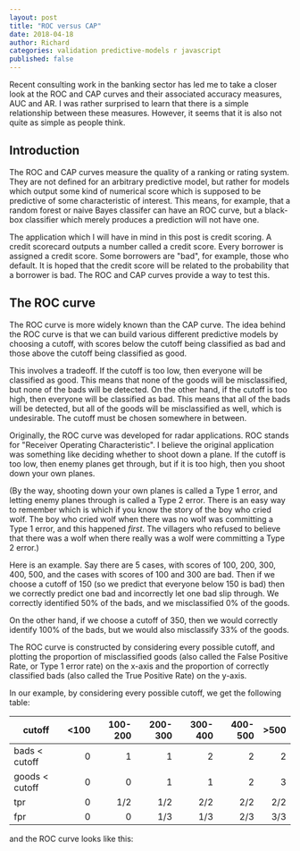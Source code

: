 ```yaml
---
layout: post
title: "ROC versus CAP"
date: 2018-04-18
author: Richard
categories: validation predictive-models r javascript
published: false
---
```

Recent consulting work in the banking sector has led me to take a closer look at the ROC and CAP curves and their associated accuracy measures, AUC and AR. I was rather surprised to learn that there is a simple relationship between these measures. However, it seems that it is also not quite as simple as people think.

## Introduction

The ROC and CAP curves measure the quality of a ranking or rating system. They are not defined for an arbitrary predictive model, but rather for models which output some kind of numerical score which is supposed to be predictive of some characteristic of interest. This means, for example, that a random forest or naive Bayes classifer can have an ROC curve, but a black-box classifier which merely produces a prediction will not have one.

The application which I will have in mind in this post is credit scoring. A credit scorecard outputs a number called a credit score. Every borrower is assigned a credit score. Some borrowers are "bad", for example, those who default. It is hoped that the credit score will be related to the probability that a borrower is bad. The ROC and CAP curves provide a way to test this.

## The ROC curve

The ROC curve is more widely known than the CAP curve. The idea behind the ROC curve is that we can build various different predictive models by choosing a cutoff, with scores below the cutoff being classified as bad and those above the cutoff being classified as good.

This involves a tradeoff. If the cutoff is too low, then everyone will be classified as good. This means that none of the goods will be misclassified, but none of the bads will be detected. On the other hand, if the cutoff is too high, then everyone will be classified as bad. This means that all of the bads will be detected, but all of the goods will be misclassified as well, which is undesirable. The cutoff must be chosen somewhere in between.

Originally, the ROC curve was developed for radar applications. ROC stands for "Receiver Operating Characteristic". I believe the original application was something like deciding whether to shoot down a plane. If the cutoff is too low, then enemy planes get through, but if it is too high, then you shoot down your own planes.

(By the way, shooting down your own planes is called a Type 1 error, and letting enemy planes through is called a Type 2 error. There is an easy way to remember which is which if you know the story of the boy who cried wolf. The boy who cried wolf when there was no wolf was committing a Type 1 error, and this happened *first*. The villagers who refused to believe that there was a wolf when there really was a wolf were committing a Type 2 error.)

Here is an example. Say there are 5 cases, with scores of 100, 200, 300, 400, 500, and the cases with scores of 100 and 300 are bad. Then if we choose a cutoff of 150 (so we predict that everyone below 150 is bad) then we correctly predict one bad and incorrectly let one bad slip through. We correctly identified 50% of the bads, and we misclassified 0% of the goods.

On the other hand, if we choose a cutoff of 350, then we would correctly identify 100% of the bads, but we would also misclassify 33% of the goods. 

The ROC curve is constructed by considering every possible cutoff, and plotting the proportion of misclassified goods (also called the False Positive Rate, or Type 1 error rate) on the x-axis and the proportion of correctly classified bads (also called the True Positive Rate) on the y-axis.

In our example, by considering every possible cutoff, we get the following table:

| cutoff         | <100 | 100-200 | 200-300 | 300-400 | 400-500 | >500 |
|----------------|-----:|--------:|--------:|--------:|--------:|-----:|
|  bads < cutoff |    0 |       1 |       1 |       2 |       2 |    2 |
| goods < cutoff |    0 |       0 |       1 |       1 |       2 |    3 |
| tpr            |    0 |     1/2 |     1/2 |     2/2 |     2/2 |  2/2 |
| fpr            |    0 |       0 |     1/3 |     1/3 |     2/3 |  3/3 |

and the ROC curve looks like this:

<canvas id="theCanvas" height="300 + 10*2" width="300 + 10*2"></canvas>

<script type="text/javascript">
  var theCanvas = document.getElementById("theCanvas");
  var ctx = theCanvas.getContext("2d");
  var n = 100;
  var scores = [];
  for (var i=1;i< n+1;i++){
      scores.push(i);}
  var defaults = [];
  var nonDefaults = [];
  var goods = 0;
  var bads = 0;
  for (var i=1; i<n+1; i++){var defaultProb = Math.random(); defaults.push(defaultProb < Math.exp(-0.02*Math.pow(scores[i-1], 1.1)) ? 1 : 0); if (defaults[i-1] > 0){     bads += 1;  nonDefaults.push(0); } else {     goods += 1;  nonDefaults.push(1);    }}
// ROC curve
  cumDefaults = [defaults[0]];for (i=1; i<n; i++){    cumDefaults.push(cumDefaults[i-1] + defaults[i]);}ROCy = [0];for (i=0; i<n; i++){    ROCy.push(cumDefaults[i]/bads);}console.log(ROCy);
cumNonDefaults = [nonDefaults[0]];for (i=1; i<n; i++){    cumNonDefaults.push(cumNonDefaults[i-1] + nonDefaults[i]);}ROCx = [0];for (i=0; i<n; i++){    ROCx.push(cumNonDefaults[i]/goods);}console.log(ROCx);
var CAPx = [0];for (i=1; i<n+1; i++){    CAPx.push(i/n);}var CAPy = ROCy;
var w = theCanvas.width - 20;var h = theCanvas.height - 20;
for (i=0; i<n; i++){    ctx.beginPath();    ctx.moveTo(10 + ROCx[i]*w, 10 + h - ROCy[i]*h); //ctx.lineTo(10 + ROCx[i]*w, 10 + h - ROCy[i+1]*h); ctx.lineTo(10 + ROCx[i+1]*w, 10 + h - ROCy[i+1]*h); ctx.lineWidth=3; ctx.stroke();}
ctx.strokeStyle="green";for (i=0; i<n; i++){    ctx.beginPath();    ctx.moveTo(10 + CAPx[i]*w, 10 + h - CAPy[i]*h); //ctx.lineTo(10 + CAPx[i]*w, 10 + h - CAPy[i+1]*h); ctx.lineTo(10 + CAPx[i+1]*w, 10 + h - CAPy[i+1]*h); ctx.lineWidth=3; ctx.stroke();}
var id = setInterval("frame()", 10);var delta = 0.01;var t = 1;var t2 = 1;var frame = function(){    ctx.strokeStyle="black";     ctx.clearRect(0,0,w+20,h+20); ctx.beginPath(); ctx.moveTo(10, h+10); ctx.lineTo(10+w, h+10); ctx.lineWidth = 1; ctx.stroke();  ctx.beginPath(); ctx.moveTo(10, h+10); ctx.lineTo(10, 10); ctx.lineWidth = 1; ctx.stroke();   ctx.strokeStyle="green";    for (i=0; i<n; i++){     t2 = (t <= 0 ? 0 : t)  ctx.strokeStyle = (t <= 0 ? "black" : "green");        ctx.beginPath();        ctx.moveTo(10 + (t2*CAPx[i] + (1-t2)*ROCx[i])*w, 10 + h - (t2*CAPy[i]+(1-t2)*ROCy[i])*h);     ctx.lineTo(10 + (t2*CAPx[i+1] + (1-t2)*ROCx[i+1])*w, 10 + h - (t2*CAPy[i+1]+(1-t2)*ROCy[i+1])*h);     ctx.lineWidth=3;     ctx.stroke();    } t -= delta; if (t <= -1){     t=1;  clearInterval(id);  id = setInterval("frame()", 10); }</script>
